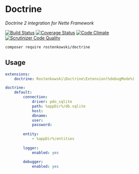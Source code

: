 # Doctrine

*Doctrine 2 integration for Nette Framework*

[![Build Status](https://travis-ci.org/rostenkowski/doctrine.svg?branch=master)](https://travis-ci.org/rostenkowski/doctrine)
[![Coverage Status](https://coveralls.io/repos/github/rostenkowski/doctrine/badge.svg)](https://coveralls.io/github/rostenkowski/doctrine)
[![Code Climate](https://codeclimate.com/github/rostenkowski/doctrine/badges/gpa.svg)](https://codeclimate.com/github/rostenkowski/doctrine)
[![Scrutinizer Code Quality](https://scrutinizer-ci.com/g/rostenkowski/doctrine/badges/quality-score.png?b=master)](https://scrutinizer-ci.com/g/rostenkowski/doctrine/?branch=master)

```bash
composer require rostenkowski/doctrine
```
## Usage
```yaml
extensions: 
	doctrine: Rostenkowski\Doctrine\Extension(%debugMode%) 

doctrine:
	default:
		connection:
			driver: pdo_sqlite 
			path: %appDir%/db.sqlite 
			host:  
			dbname: 
			user: 
			password: 
				 
		entity: 
			- %appDir%/entities 
		
		logger:
			enabled: yes
			
		debugger:
			enabled: yes
```
